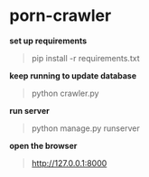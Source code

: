 # porn-crawler

**set up requirements**
> pip install -r requirements.txt 
 
**keep running to update database**
> python crawler.py 

**run server**
> python manage.py runserver 

**open the browser**
> http://127.0.0.1:8000 
